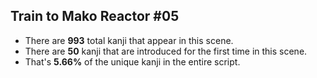 Train to Mako Reactor #05
---
* There are **993** total kanji that appear in this scene.
* There are **50** kanji that are introduced for the first time in this scene.
* That's **5.66%** of the unique kanji in the entire script.